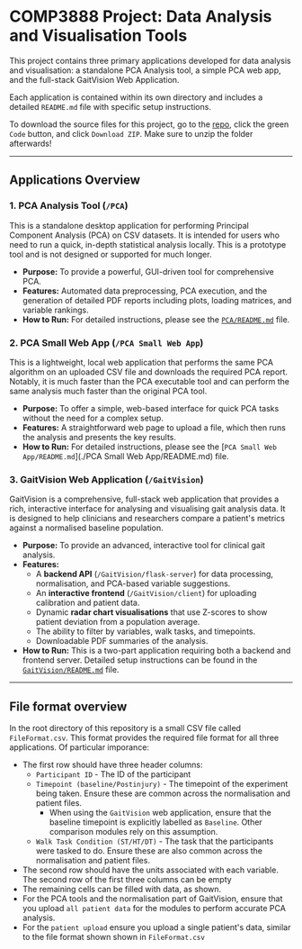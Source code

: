 # COMP3888 Project: Data Analysis and Visualisation Tools

This project contains three primary applications developed for data analysis and visualisation: a standalone PCA Analysis tool, a simple PCA web app, and the full-stack GaitVision Web Application.

Each application is contained within its own directory and includes a detailed `README.md` file with specific setup instructions.

To download the source files for this project, go to the [repo](https://github.com/pangwuu/GaitVision), click the green `Code` button, and click `Download ZIP`. Make sure to unzip the folder afterwards!

---

## Applications Overview

### 1. PCA Analysis Tool (`/PCA`)

This is a standalone desktop application for performing Principal Component Analysis (PCA) on CSV datasets. It is intended for users who need to run a quick, in-depth statistical analysis locally. This is a prototype tool and is not designed or supported for much longer.

*   **Purpose:** To provide a powerful, GUI-driven tool for comprehensive PCA.
*   **Features:** Automated data preprocessing, PCA execution, and the generation of detailed PDF reports including plots, loading matrices, and variable rankings.
*   **How to Run:** For detailed instructions, please see the [`PCA/README.md`](./PCA/README.md) file.

### 2. PCA Small Web App (`/PCA Small Web App`)

This is a lightweight, local web application that performs the same PCA algorithm on an uploaded CSV file and downloads the required PCA report. Notably, it is much faster than the PCA executable tool and can perform the same analysis much faster than the original PCA tool.

*   **Purpose:** To offer a simple, web-based interface for quick PCA tasks without the need for a complex setup.
*   **Features:** A straightforward web page to upload a file, which then runs the analysis and presents the key results.
*   **How to Run:** For detailed instructions, please see the [`PCA Small Web App/README.md`](./PCA Small Web App/README.md) file.

### 3. GaitVision Web Application (`/GaitVision`)

GaitVision is a comprehensive, full-stack web application that provides a rich, interactive interface for analysing and visualising gait analysis data. It is designed to help clinicians and researchers compare a patient's metrics against a normalised baseline population.

*   **Purpose:** To provide an advanced, interactive tool for clinical gait analysis.
*   **Features:**
    *   A **backend API** (`/GaitVision/flask-server`) for data processing, normalisation, and PCA-based variable suggestions.
    *   An **interactive frontend** (`/GaitVision/client`) for uploading calibration and patient data.
    *   Dynamic **radar chart visualisations** that use Z-scores to show patient deviation from a population average.
    *   The ability to filter by variables, walk tasks, and timepoints.
    *   Downloadable PDF summaries of the analysis.
*   **How to Run:** This is a two-part application requiring both a backend and frontend server. Detailed setup instructions can be found in the [`GaitVision/README.md`](./GaitVision/README.md) file.

---

## File format overview

In the root directory of this repository is a small CSV file called `FileFormat.csv`. This format provides the required file format for all three applications. Of particular imporance:
* The first row should have three header columns:
    * `Participant ID` - The ID of the participant
    * `Timepoint (baseline/Postinjury)` - The timepoint of the experiment being taken. Ensure these are common across the normalisation and patient files.
        * When using the `GaitVision` web application, ensure that the baseline timepoint is explicitly labelled as `Baseline`. Other comparison modules rely on this assumption.
    * `Walk Task Condition (ST/HT/DT)` - The task that the participants were tasked to do. Ensure these are also common across the normalisation and patient files.
* The second row should have the units associated with each variable. The second row of the first three columns can be empty
* The remaining cells can be filled with data, as shown.
* For the PCA tools and the normalisation part of GaitVision, ensure that you upload `all patient data` for the modules to perform accurate PCA analysis.
* For the `patient upload` ensure you upload a single patient's data, similar to the file format shown shown in `FileFormat.csv`
